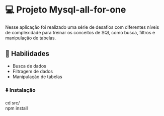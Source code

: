 # 💻 Projeto Mysql-all-for-one
Nesse aplicação foi realizado uma série de desafios com diferentes níveis de complexidade para treinar os conceitos de SQl, como busca, filtros e manipulação de tabelas.
## 📌 Habilidades
- Busca de dados
- Filtragem de dados
- Manipulação de tabelas

### ⬇️ Instalação
cd src/ </br>
npm install
